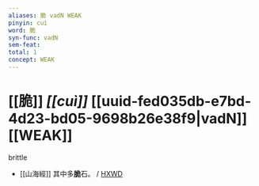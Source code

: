 ```yaml
---
aliases: 脆 vadN WEAK
pinyin: cuì
word: 脆
syn-func: vadN
sem-feat: 
total: 1
concept: WEAK 
---
```

# [[脆]] *[[cuì]]*  [[uuid-fed035db-e7bd-4d23-bd05-9698b26e38f9|vadN]] [[WEAK]]
brittle
 - [[山海經]] 其中多**脆**石。 / [HXWD](https://hxwd.org/textview.html?location=KR3l0090_tls_005-180a.8)